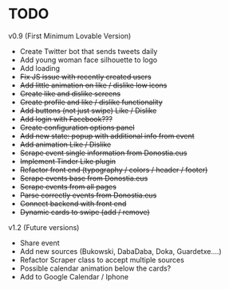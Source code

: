 TODO
====================

v0.9 (First Minimum Lovable Version)
* Create Twitter bot that sends tweets daily
* Add young woman face silhouette to logo
* Add loading
* ~~Fix JS issue with recently created users~~
* ~~Add little animation on like / dislike low icons~~
* ~~Create like and dislike screens~~
* ~~Create profile and like / dislike functionality~~
* ~~Add buttons (not just swipe) Like / Dislike~~
* ~~Add login with Facebook???~~
* ~~Create configuration options panel~~
* ~~Add new state: popup with additional info from event~~
* ~~Add animation Like / Dislike~~
* ~~Scrape event single information from Donostia.eus~~
* ~~Implement Tinder Like plugin~~
* ~~Refactor front end (typography / colors / header / footer)~~
* ~~Scrape events base from Donostia.eus~~
* ~~Scrape events from all pages~~
* ~~Parse correctly events from Donostia.eus~~
* ~~Connect backend with front end~~
* ~~Dynamic cards to swipe (add / remove)~~

v1.2 (Future versions)
* Share event
* Add new sources (Bukowski, DabaDaba, Doka, Guardetxe....)
* Refactor Scraper class to accept multiple sources
* Possible calendar animation below the cards?
* Add to Google Calendar / Iphone
